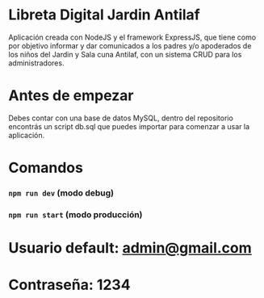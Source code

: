 # Libreta Digital Jardin Antilaf

Aplicación creada con NodeJS y el framework ExpressJS, que tiene como por objetivo informar y dar comunicados a los padres y/o apoderados de los niños del Jardin y Sala cuna Antilaf, con un sistema CRUD para los administradores.

# Antes de empezar

Debes contar con una base de datos MySQL, dentro del repositorio encontrás un script db.sql que puedes importar para comenzar a usar la aplicación.

# Comandos

### `npm run dev` (modo debug)
### `npm run start` (modo producción)

# Usuario default: admin@gmail.com
# Contraseña: 1234
